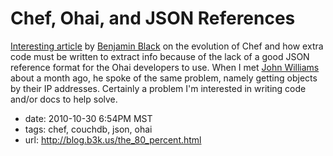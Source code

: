 # Chef, Ohai, and JSON References

[Interesting article](http://blog.b3k.us/the_80_percent.html) by 
[Benjamin Black](http://twitter.com/b6n) on the evolution of Chef 
and how extra code must be written to extract info because of 
the lack of a good JSON reference format for the Ohai developers 
to use. When I met [John Williams](http://twitter.com/j_m_williams)
about a month ago, he spoke of the same problem, namely getting
objects by their IP addresses. Certainly a problem I'm interested
in writing code and/or docs to help solve.

* date: 2010-10-30 6:54PM MST
* tags: chef, couchdb, json, ohai
* url: http://blog.b3k.us/the_80_percent.html
